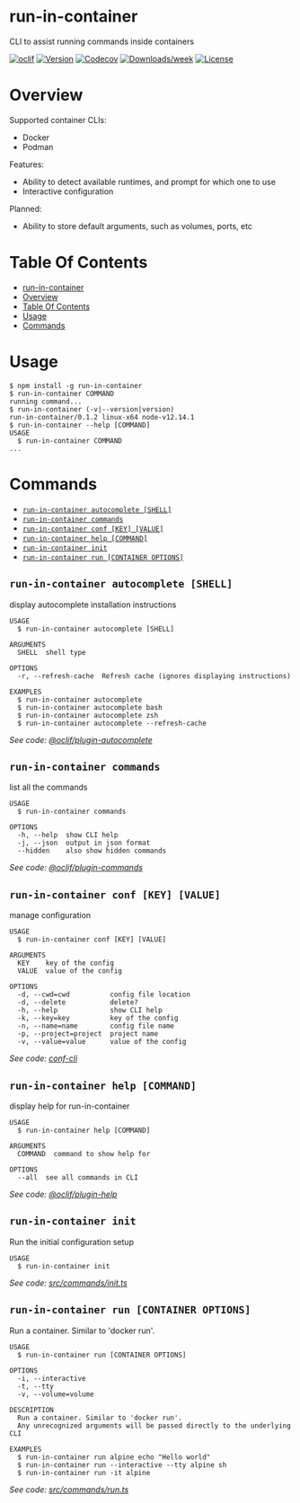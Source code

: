 # run-in-container

CLI to assist running commands inside containers

[![oclif](https://img.shields.io/badge/cli-oclif-brightgreen.svg)](https://oclif.io)
[![Version](https://img.shields.io/npm/v/run-in-container.svg)](https://npmjs.org/package/run-in-container)
[![Codecov](https://codecov.io/gh/robertsmieja/run-in-container/branch/master/graph/badge.svg)](https://codecov.io/gh/robertsmieja/run-in-container)
[![Downloads/week](https://img.shields.io/npm/dw/run-in-container.svg)](https://npmjs.org/package/run-in-container)
[![License](https://img.shields.io/npm/l/run-in-container.svg)](https://github.com/robertsmieja/run-in-container/blob/master/package.json)

# Overview

Supported container CLIs:

- Docker
- Podman

Features:

- Ability to detect available runtimes, and prompt for which one to use
- Interactive configuration

Planned:

- Ability to store default arguments, such as volumes, ports, etc

# Table Of Contents

<!-- toc -->

- [run-in-container](#run-in-container)
- [Overview](#overview)
- [Table Of Contents](#table-of-contents)
- [Usage](#usage)
- [Commands](#commands)
  <!-- tocstop -->

# Usage

<!-- usage -->

```sh-session
$ npm install -g run-in-container
$ run-in-container COMMAND
running command...
$ run-in-container (-v|--version|version)
run-in-container/0.1.2 linux-x64 node-v12.14.1
$ run-in-container --help [COMMAND]
USAGE
  $ run-in-container COMMAND
...
```

<!-- usagestop -->

# Commands

<!-- commands -->

- [`run-in-container autocomplete [SHELL]`](#run-in-container-autocomplete-shell)
- [`run-in-container commands`](#run-in-container-commands)
- [`run-in-container conf [KEY] [VALUE]`](#run-in-container-conf-key-value)
- [`run-in-container help [COMMAND]`](#run-in-container-help-command)
- [`run-in-container init`](#run-in-container-init)
- [`run-in-container run [CONTAINER OPTIONS]`](#run-in-container-run-container-options)

## `run-in-container autocomplete [SHELL]`

display autocomplete installation instructions

```
USAGE
  $ run-in-container autocomplete [SHELL]

ARGUMENTS
  SHELL  shell type

OPTIONS
  -r, --refresh-cache  Refresh cache (ignores displaying instructions)

EXAMPLES
  $ run-in-container autocomplete
  $ run-in-container autocomplete bash
  $ run-in-container autocomplete zsh
  $ run-in-container autocomplete --refresh-cache
```

_See code: [@oclif/plugin-autocomplete](https://github.com/oclif/plugin-autocomplete/blob/v0.1.5/src/commands/autocomplete/index.ts)_

## `run-in-container commands`

list all the commands

```
USAGE
  $ run-in-container commands

OPTIONS
  -h, --help  show CLI help
  -j, --json  output in json format
  --hidden    also show hidden commands
```

_See code: [@oclif/plugin-commands](https://github.com/oclif/plugin-commands/blob/v1.2.3/src/commands/commands.ts)_

## `run-in-container conf [KEY] [VALUE]`

manage configuration

```
USAGE
  $ run-in-container conf [KEY] [VALUE]

ARGUMENTS
  KEY    key of the config
  VALUE  value of the config

OPTIONS
  -d, --cwd=cwd          config file location
  -d, --delete           delete?
  -h, --help             show CLI help
  -k, --key=key          key of the config
  -n, --name=name        config file name
  -p, --project=project  project name
  -v, --value=value      value of the config
```

_See code: [conf-cli](https://github.com/natzcam/conf-cli/blob/v0.1.9/src/commands/conf.ts)_

## `run-in-container help [COMMAND]`

display help for run-in-container

```
USAGE
  $ run-in-container help [COMMAND]

ARGUMENTS
  COMMAND  command to show help for

OPTIONS
  --all  see all commands in CLI
```

_See code: [@oclif/plugin-help](https://github.com/oclif/plugin-help/blob/v2.2.3/src/commands/help.ts)_

## `run-in-container init`

Run the initial configuration setup

```
USAGE
  $ run-in-container init
```

_See code: [src/commands/init.ts](https://github.com/robertsmieja/run-in-container/blob/v0.1.2/src/commands/init.ts)_

## `run-in-container run [CONTAINER OPTIONS]`

Run a container. Similar to 'docker run'.

```
USAGE
  $ run-in-container run [CONTAINER OPTIONS]

OPTIONS
  -i, --interactive
  -t, --tty
  -v, --volume=volume

DESCRIPTION
  Run a container. Similar to 'docker run'.
  Any unrecognized arguments will be passed directly to the underlying CLI

EXAMPLES
  $ run-in-container run alpine echo "Hello world"
  $ run-in-container run --interactive --tty alpine sh
  $ run-in-container run -it alpine
```

_See code: [src/commands/run.ts](https://github.com/robertsmieja/run-in-container/blob/v0.1.2/src/commands/run.ts)_

<!-- commandsstop -->
